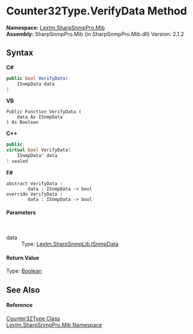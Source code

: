 # Counter32Type.VerifyData Method 
 

**Namespace:**&nbsp;<a href="N_Lextm_SharpSnmpPro_Mib">Lextm.SharpSnmpPro.Mib</a><br />**Assembly:**&nbsp;SharpSnmpPro.Mib (in SharpSnmpPro.Mib.dll) Version: 2.1.2

## Syntax

**C#**<br />
``` C#
public bool VerifyData(
	ISnmpData data
)
```

**VB**<br />
``` VB
Public Function VerifyData ( 
	data As ISnmpData
) As Boolean
```

**C++**<br />
``` C++
public:
virtual bool VerifyData(
	ISnmpData^ data
) sealed
```

**F#**<br />
``` F#
abstract VerifyData : 
        data : ISnmpData -> bool 
override VerifyData : 
        data : ISnmpData -> bool 
```


#### Parameters
&nbsp;<dl><dt>data</dt><dd>Type: <a href="T_Lextm_SharpSnmpLib_ISnmpData">Lextm.SharpSnmpLib.ISnmpData</a><br /></dd></dl>

#### Return Value
Type: <a href="https://docs.microsoft.com/dotnet/api/system.boolean" target="_blank" rel="noopener noreferrer">Boolean</a>

## See Also


#### Reference
<a href="T_Lextm_SharpSnmpPro_Mib_Counter32Type">Counter32Type Class</a><br /><a href="N_Lextm_SharpSnmpPro_Mib">Lextm.SharpSnmpPro.Mib Namespace</a><br />